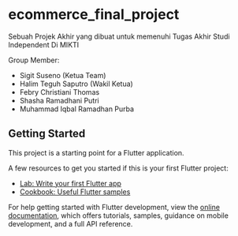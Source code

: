 # ecommerce_final_project

Sebuah Projek Akhir yang dibuat untuk memenuhi Tugas Akhir Studi Independent Di MIKTI

Group Member:
- Sigit Suseno (Ketua Team)
- Halim Teguh Saputro (Wakil Ketua)
- Febry Christiani Thomas 
- Shasha Ramadhani Putri 
- Muhammad Iqbal Ramadhan Purba

## Getting Started

This project is a starting point for a Flutter application.

A few resources to get you started if this is your first Flutter project:

- [Lab: Write your first Flutter app](https://docs.flutter.dev/get-started/codelab)
- [Cookbook: Useful Flutter samples](https://docs.flutter.dev/cookbook)

For help getting started with Flutter development, view the
[online documentation](https://docs.flutter.dev/), which offers tutorials,
samples, guidance on mobile development, and a full API reference.
